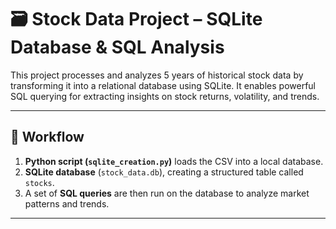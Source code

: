 # 🗃️ Stock Data Project – SQLite Database & SQL Analysis

This project processes and analyzes 5 years of historical stock data by transforming it into a relational database using SQLite. It enables powerful SQL querying for extracting insights on stock returns, volatility, and trends.

---

## 🔧  Workflow

1. **Python script (`sqlite_creation.py`)** loads the CSV into a local database.
2. **SQLite database** (`stock_data.db`), creating a structured table called `stocks`.
3. A set of **SQL queries** are then run on the database to analyze market patterns and trends.

---
